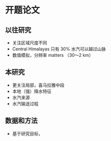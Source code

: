 # 开题论文
## 以往研究
- 关注区域尺度不同
- Central Himalayas 只有 30% 水汽可以越过山脉
- 数值模拟，分辨率 matters  （30～2 km）
## 本研究
- 更关注局部，喜马拉雅中段
- 本地（强）降水特征
- 水汽来源
- 水汽输送过程
## 数据和方法
- 基于研究目标，
<!--stackedit_data:
eyJoaXN0b3J5IjpbLTE5MjE1ODUzODksMjA0MDI5NzYyMl19
-->